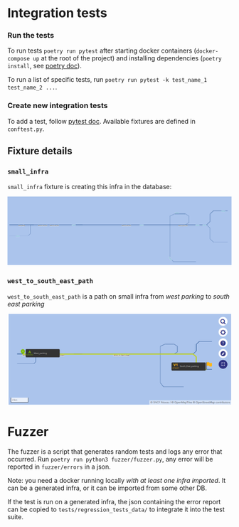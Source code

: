 # Integration tests

### Run the tests

To run tests `poetry run pytest` after starting docker containers (`docker-compose up` at the root of the project) and installing dependencies (`poetry install`, see [poetry doc](https://python-poetry.org/docs/)).

To run a list of specific tests, run `poetry run pytest -k test_name_1 test_name_2 ...`.

### Create new integration tests

To add a test, follow [pytest doc](https://docs.pytest.org/).
Available fixtures are defined in `conftest.py`.

## Fixture details

### `small_infra`

`small_infra` fixture is creating this infra in the database:

![small infra](assets/small_infra.png)

### `west_to_south_east_path`

`west_to_south_east_path` is a path on small infra from _west parking_ to _south east parking_

![West to south east path](assets/west_to_south_east_parking.png)

# Fuzzer

The fuzzer is a script that generates random tests and logs any error that occurred.
Run `poetry run python3 fuzzer/fuzzer.py`, any error will be reported in `fuzzer/errors` in a json.

Note: you need a docker running locally _with at least one infra imported_.
It can be a generated infra, or it can be imported from some other DB.

If the test is run on a generated infra, the json containing the error report
can be copied to `tests/regression_tests_data/` to integrate it into the test suite.
